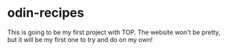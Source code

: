 # odin-recipes
This is going to be my first project with TOP.
The website won't be pretty, but it will be my first one to try and do on my own!